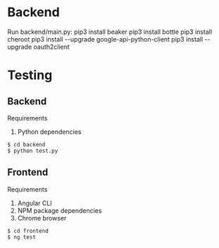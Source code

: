 # Backend
Run backend/main.py:
pip3 install beaker
pip3 install bottle
pip3 install cheroot
pip3 install --upgrade google-api-python-client
pip3 install --upgrade oauth2client

# Testing

## Backend

Requirements
1. Python dependencies

```console
$ cd backend
$ python test.py
```

## Frontend

Requirements
1. Angular CLI
2. NPM package dependencies
3. Chrome browser

```console
$ cd frontend
$ ng test
```
